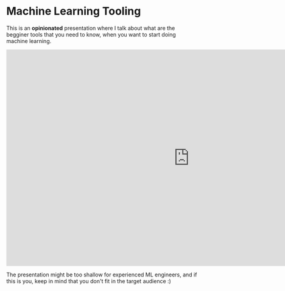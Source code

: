 # Machine Learning Tooling

This is an **opinionated** presentation where I talk about what are the begginer tools that you need to know, when you want to start doing machine learning.


<iframe src="https://docs.google.com/presentation/d/e/2PACX-1vQy_ek-NHBL9eRoPQ9biCqu-w5eM5SL4vgO7myOb4Vk1FnuQfZZD741CcwLREBIg4QfQqXoweGA_e6w/embed?start=false&loop=false&delayms=3000" frameborder="0" width="960" height="569" allowfullscreen="true" mozallowfullscreen="true" webkitallowfullscreen="true"></iframe>

The presentation might be too shallow for experienced ML engineers, and if this is you, keep in mind that you don't fit in the target audience :)


